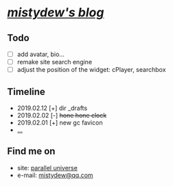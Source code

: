 # [_mistydew's blog_](https://mistydew.github.io/blog)

## Todo

- [ ] add avatar, bio...
- [ ] remake site search engine
- [ ] adjust the position of the widget: cPlayer, searchbox

## Timeline

* 2019.02.12 [+] dir \_drafts
* 2019.02.02 [-] ~~hone hone clock~~
* 2019.02.01 [+] new gc favicon
* [...](/TIMELINE.md)

## Find me on

* site: [parallel universe](https://mistydew.github.io)
* e-mail: [mistydew@qq.com](mailto:mistydew@qq.com)
